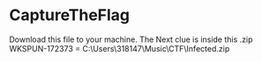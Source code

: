 # CaptureTheFlag
Download this file to your machine. The Next clue is inside this .zip
WKSPUN-172373 = C:\Users\318147\Music\CTF\Infected.zip
